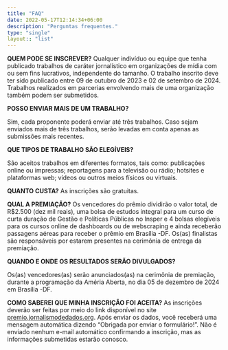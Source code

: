 ```yaml
---
title: "FAQ"
date: 2022-05-17T12:14:34+06:00
description: "Perguntas frequentes."
type: "single"
layout:: "list"
---
```


**QUEM PODE SE INSCREVER?**
Qualquer indivíduo ou equipe que tenha publicado trabalhos de caráter jornalístico em organizações de mídia com ou sem fins lucrativos, independente do tamanho. O trabalho inscrito deve ter sido publicado entre 09 de outubro de 2023 e 02 de setembro de 2024. Trabalhos realizados em parcerias envolvendo mais de uma organização também podem ser submetidos. 

**POSSO ENVIAR MAIS DE UM TRABALHO?**

Sim, cada proponente poderá enviar até três trabalhos. Caso sejam enviados mais de três trabalhos, serão levadas em conta apenas as submissões mais recentes.

**QUE TIPOS DE TRABALHO SÃO ELEGÍVEIS?**

São aceitos trabalhos em diferentes formatos, tais como: publicações online ou impressas; reportagens para a televisão ou rádio; hotsites e plataformas web; vídeos ou outros meios físicos ou virtuais.

**QUANTO CUSTA?**
As inscrições são gratuitas.

**QUAL A PREMIAÇÃO?**
Os vencedores do prêmio dividirão o valor total, de R$2.500 (dez mil reais), uma bolsa de estudos integral para um curso de curta duração de Gestão e Políticas Públicas no Insper e 4 bolsas elegíveis para os cursos online de dashboards ou de webscraping e ainda receberão passagens aéreas para receber o prêmio em Brasília -DF. Os(as) finalistas são responsáveis por estarem presentes na cerimônia de entrega da premiação.

**QUANDO E ONDE OS RESULTADOS SERÃO DIVULGADOS?**

Os(as) vencedores(as) serão anunciados(as) na cerimônia de premiação, durante a programação da Améria Aberta, no dia 05 de dezembro de 2024 em Brasília -DF.

**COMO SABEREI QUE MINHA INSCRIÇÃO FOI ACEITA?**
As inscrições deverão ser feitas por meio do link disponível no site [premio.jornalismodedados.org](premio.jornalismodedados.org). Após enviar os dados, você receberá uma mensagem automática dizendo “Obrigada por enviar o formulário!”. Não é enviado nenhum e-mail automático confirmando a inscrição, mas as informações submetidas estarão conosco.
